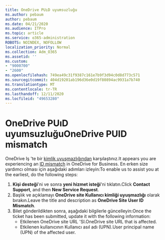 ```yaml
---
title: OneDrive PUıD uyumsuzluğu
ms.author: pebaum
author: pebaum
ms.date: 04/21/2020
ms.audience: ITPro
ms.topic: article
ms.service: o365-administration
ROBOTS: NOINDEX, NOFOLLOW
localization_priority: Normal
ms.collection: Adm_O365
ms.assetid: ''
ms.custom:
- "9000700"
- "2600"
ms.openlocfilehash: 749ea49c31f9387c161e7b9f3d94c0d8d773c571
ms.sourcegitcommit: 404d19201ab196d36e0d19f80894ac9931a7b740
ms.translationtype: MT
ms.contentlocale: tr-TR
ms.lasthandoff: 12/11/2020
ms.locfileid: "49653280"
---
```

# <a name="onedrive-puid-mismatch"></a><span data-ttu-id="17275-102">OneDrive PUıD uyumsuzluğu</span><span class="sxs-lookup"><span data-stu-id="17275-102">OneDrive PUID mismatch</span></span>

<span data-ttu-id="17275-103">OneDrive Iş 'te bir [kimlik uyuşmazlığından](https://docs.microsoft.com/sharepoint/troubleshoot/administration/access-denied-or-need-permission-error-sharepoint-online-or-onedrive-for-business#when-accessing-a-onedrive-site) karşılaştınız.</span><span class="sxs-lookup"><span data-stu-id="17275-103">It appears you are experiencing an [ID mismatch](https://docs.microsoft.com/sharepoint/troubleshoot/administration/access-denied-or-need-permission-error-sharepoint-online-or-onedrive-for-business#when-accessing-a-onedrive-site) in OneDrive for Business.</span></span> <span data-ttu-id="17275-104">En erken size yardımcı olması için aşağıdaki adımları izleyin:</span><span class="sxs-lookup"><span data-stu-id="17275-104">To enable us to assist you at the earliest, do the following steps:</span></span>

1. <span data-ttu-id="17275-105">**Kişi desteği**'ni ve sonra **yeni hizmet isteği**'ni tıklatın.</span><span class="sxs-lookup"><span data-stu-id="17275-105">Click  **Contact Support**, and then  **New Service Request**.</span></span>
2. <span data-ttu-id="17275-106">Başlık ve açıklamayı  **OneDrive site Kullanıcı kimliği uyuşmazlığı** olarak bırakın.</span><span class="sxs-lookup"><span data-stu-id="17275-106">Leave the title and description as  **OneDrive Site User ID Mismatch**.</span></span>
3. <span data-ttu-id="17275-107">Bilet gönderildikten sonra, aşağıdaki bilgilerle güncelleyin:</span><span class="sxs-lookup"><span data-stu-id="17275-107">Once the ticket has been submitted, update it with the following information:</span></span>
    - <span data-ttu-id="17275-108">Etkilenen OneDrive site URL 'SI.</span><span class="sxs-lookup"><span data-stu-id="17275-108">OneDrive site URL that is affected.</span></span>
    - <span data-ttu-id="17275-109">Etkilenen kullanıcının Kullanıcı asıl adı (UPN).</span><span class="sxs-lookup"><span data-stu-id="17275-109">User principal name (UPN) of the affected user.</span></span>
